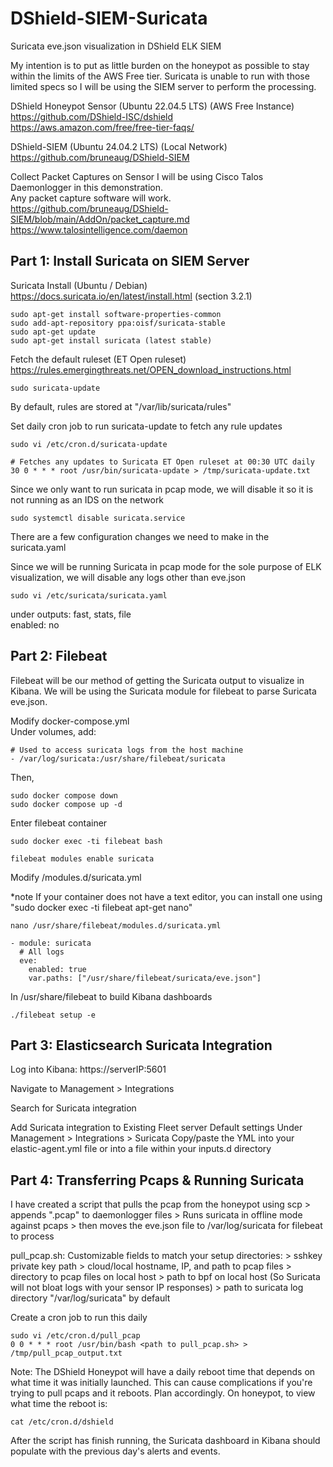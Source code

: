 # DShield-SIEM-Suricata
Suricata eve.json visualization in DShield ELK SIEM

My intention is to put as little burden on the honeypot as possible to stay within the limits of the AWS Free tier. Suricata is unable to run with those limited specs so I will be using the SIEM server to perform the processing.

DShield Honeypot Sensor (Ubuntu 22.04.5 LTS) (AWS Free Instance) \
https://github.com/DShield-ISC/dshield \
https://aws.amazon.com/free/free-tier-faqs/

DShield-SIEM (Ubuntu 24.04.2 LTS) (Local Network) \
https://github.com/bruneaug/DShield-SIEM

Collect Packet Captures on Sensor
I will be using Cisco Talos Daemonlogger in this demonstration. \
Any packet capture software will work. \
https://github.com/bruneaug/DShield-SIEM/blob/main/AddOn/packet_capture.md \
https://www.talosintelligence.com/daemon





## **Part 1: Install Suricata on SIEM Server**

Suricata Install (Ubuntu / Debian) \
https://docs.suricata.io/en/latest/install.html (section 3.2.1)

	sudo apt-get install software-properties-common
	sudo add-apt-repository ppa:oisf/suricata-stable
	sudo apt-get update
	sudo apt-get install suricata (latest stable)

Fetch the default ruleset (ET Open ruleset) \
https://rules.emergingthreats.net/OPEN_download_instructions.html

	sudo suricata-update 
By default, rules are stored at "/var/lib/suricata/rules"

Set daily cron job to run suricata-update to fetch any rule updates
	
	sudo vi /etc/cron.d/suricata-update
	
 	# Fetches any updates to Suricata ET Open ruleset at 00:30 UTC daily
	30 0 * * * root /usr/bin/suricata-update > /tmp/suricata-update.txt

Since we only want to run suricata in pcap mode, we will disable it so it is not running as an IDS on the network

	sudo systemctl disable suricata.service


There are a few configuration changes we need to make in the suricata.yaml

Since we will be running Suricata in pcap mode for the sole purpose of ELK visualization, we will disable any logs other than eve.json

	sudo vi /etc/suricata/suricata.yaml

under outputs: fast, stats, file \
	enabled: no




## **Part 2: Filebeat**

Filebeat will be our method of getting the Suricata output to visualize in Kibana. We will be using the Suricata module for filebeat to parse Suricata eve.json.


Modify docker-compose.yml \
Under volumes, add: 

	# Used to access suricata logs from the host machine 
	- /var/log/suricata:/usr/share/filebeat/suricata


Then, 

	sudo docker compose down 
	sudo docker compose up -d


Enter filebeat container

	sudo docker exec -ti filebeat bash

	filebeat modules enable suricata



Modify /modules.d/suricata.yml

*note If your container does not have a text editor, you can install one using "sudo docker exec -ti filebeat apt-get nano"

	nano /usr/share/filebeat/modules.d/suricata.yml

	- module: suricata
	  # All logs
	  eve:
	    enabled: true
	    var.paths: ["/usr/share/filebeat/suricata/eve.json"]



In /usr/share/filebeat to build Kibana dashboards

	./filebeat setup -e





## **Part 3: Elasticsearch Suricata Integration**

Log into Kibana: https://serverIP:5601

Navigate to Management > Integrations

Search for Suricata integration 

Add Suricata integration to Existing Fleet server
	Default settings
	Under Management > Integrations > Suricata
	Copy/paste the YML into your elastic-agent.yml file or into a file within your inputs.d directory



## **Part 4: Transferring Pcaps & Running Suricata**

I have created a script that pulls the pcap from the honeypot using scp > appends ".pcap" to daemonlogger files > Runs suricata in offline mode against pcaps > then moves the eve.json file to /var/log/suricata for filebeat to process

pull_pcap.sh:
	Customizable fields to match your setup directories:
	> sshkey private key path
	> cloud/local hostname, IP, and path to pcap files
	> directory to pcap files on local host
	> path to bpf on local host (So Suricata will not bloat logs with your sensor IP responses)
	> path to suricata log directory "/var/log/suricata" by default

Create a cron job to run this daily 

	sudo vi /etc/cron.d/pull_pcap
	0 0 * * * root /usr/bin/bash <path to pull_pcap.sh> > /tmp/pull_pcap_output.txt

Note: The DShield Honeypot will have a daily reboot time that depends on what time it was initially launched. This can cause complications if you're trying to pull pcaps and it reboots. Plan accordingly.
	On honeypot, to view what time the reboot is:
	
 	cat /etc/cron.d/dshield
	
After the script has finish running, the Suricata dashboard in Kibana should populate with the previous day's alerts and events.
